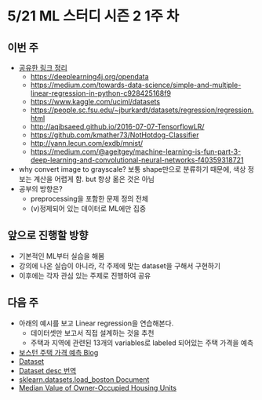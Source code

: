 # 5/21 ML 스터디 시즌 2 1주 차

## 이번 주
- [공유한 링크 정리](https://www.one-tab.com/page/O2SNFVrgS120s3l8kTLZQQ)
	- https://deeplearning4j.org/opendata
	- https://medium.com/towards-data-science/simple-and-multiple-linear-regression-in-python-c928425168f9
	- https://www.kaggle.com/uciml/datasets
	- https://people.sc.fsu.edu/~jburkardt/datasets/regression/regression.html
	- http://aqibsaeed.github.io/2016-07-07-TensorflowLR/
	- https://github.com/kmather73/NotHotdog-Classifier
	- http://yann.lecun.com/exdb/mnist/
	- https://medium.com/@ageitgey/machine-learning-is-fun-part-3-deep-learning-and-convolutional-neural-networks-f40359318721
- why convert image to grayscale? 보통 shape만으로 분류하기 때문에, 색상 정보는 계산을 어렵게 함. but 항상 옮은 것은 아님
- 공부의 방향은? 
	- preprocessing을 포함한 문제 정의 전체
	- (v)정제되어 있는 데이터로 ML에만 집중

## 앞으로 진행할 방향
- 기본적인 ML부터 실습을 해봄 
- 강의에 나온 실습이 아니라, 각 주제에 맞는 dataset을 구해서 구현하기
- 이후에는 각자 관심 있는 주제로 진행하여 공유

## 다음 주
- 아래의 예시를 보고 Linear regression을 연습해본다. 
	- 데이터셋만 보고서 직접 설계하는 것을 추천
	- 주택과 지역에 관련된 13개의 variables로 labeled 되어있는 주택 가격을 예측
- [보스턴 주택 가격 예측 Blog](https://medium.com/@ageitgey/machine-learning-is-fun-part-3-deep-learning-and-convolutional-neural-networks-f40359318721)
- [Dataset](https://archive.ics.uci.edu/ml/datasets/Housing)
- [Dataset desc 번역](https://datascienceschool.net/view-notebook/4b948c4d99c94213bf02bcff2ced88eb/)
- [sklearn.datasets.load_boston Document](http://scikit-learn.org/stable/modules/generated/sklearn.datasets.load_boston.html)
- [Median Value of Owner-Occupied Housing Units](https://www.census.gov/quickfacts/meta/long_HSG495215.htm)
